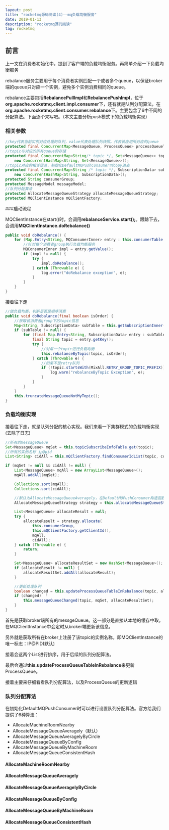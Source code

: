 ```yaml
---
layout: post
title: "rocketmq源码阅读(4)——mq负载均衡服务"
date: 2019-01-13
description: "rocketmq源码阅读"
tag: rocketmq
---
```


## 前言

上一文在消费者初始化中，提到了客户端的负载均衡服务。再简单介绍一下负载均衡服务

rebalance服务主要用于每个消费者实例匹配一个或者多个queue，以保证broker端的queue只对应一个实例，避免多个实例消费相同的queue。

rebalance主要包括**RebalancePullImpl**和**RebalancePushImpl**，位于**org.apache.rocketmq.client.impl.consumer**下，还有就是队列分配算法，在**org.apache.rocketmq.client.consumer.rebalance**下。主要包含了6中不同的分配算法。下面逐个来写吧。（本文主要分析push模式下的负载均衡实现）

### 相关参数

``` java
//key代表当前实例对应处理的队列，value代表处理队列快照。代表该应用所对应的queue
protected final ConcurrentMap<MessageQueue, ProcessQueue> processQueueTable = new ConcurrentHashMap<MessageQueue, ProcessQueue>(64);
//topic与对应的所有queue的存储
protected final ConcurrentMap<String/* topic */, Set<MessageQueue>> topicSubscribeInfoTable =
    new ConcurrentHashMap<String, Set<MessageQueue>>();
//topic对应的相关信息，初始化DefaultMQPushConsumer时copy进去
protected final ConcurrentMap<String /* topic */, SubscriptionData> subscriptionInner =
    new ConcurrentHashMap<String, SubscriptionData>();
protected String consumerGroup;
protected MessageModel messageModel;
//队列分配算法
protected AllocateMessageQueueStrategy allocateMessageQueueStrategy;
protected MQClientInstance mQClientFactory;
```

###启动流程

MQClientInstance在start()时，会调用**rebalanceService.start();**。跟踪下去，会调用**MQClientInstance.doRebalance()**

``` java
public void doRebalance() {
    for (Map.Entry<String, MQConsumerInner> entry : this.consumerTable.entrySet()) {
        //针对每个消费者group执行负载均衡服务
        MQConsumerInner impl = entry.getValue();
        if (impl != null) {
            try {
                impl.doRebalance();
            } catch (Throwable e) {
                log.error("doRebalance exception", e);
            }
        }
    }
}
```

接着往下走

``` java
//做负载均衡，判断是否是顺序消费
public void doRebalance(final boolean isOrder) {
    //获取该消费者group下的topic信息
    Map<String, SubscriptionData> subTable = this.getSubscriptionInner();
    if (subTable != null) {
        for (final Map.Entry<String, SubscriptionData> entry : subTable.entrySet()) {
            final String topic = entry.getKey();
            try {
                //对每一个topic进行负载均衡
                this.rebalanceByTopic(topic, isOrder);
            } catch (Throwable e) {
                //如果不是retry队列
                if (!topic.startsWith(MixAll.RETRY_GROUP_TOPIC_PREFIX)) {
                    log.warn("rebalanceByTopic Exception", e);
                }
            }
        }
    }
    this.truncateMessageQueueNotMyTopic();
}
```

### 负载均衡实现

接着往下走，就是队列分配的核心实现。我们来看一下集群模式的负载均衡实现(去除了日志)

``` java
//所有的messageQueue
Set<MessageQueue> mqSet = this.topicSubscribeInfoTable.get(topic);
//所有的实例名称 ip@pid
List<String> cidAll = this.mQClientFactory.findConsumerIdList(topic, consumerGroup);

if (mqSet != null && cidAll != null) {
    List<MessageQueue> mqAll = new ArrayList<MessageQueue>();
    mqAll.addAll(mqSet);

    Collections.sort(mqAll);
    Collections.sort(cidAll);

    //默认为AllocateMessageQueueAveragely，在DefaultMQPushConsumer构造函数中生成
    AllocateMessageQueueStrategy strategy = this.allocateMessageQueueStrategy;

    List<MessageQueue> allocateResult = null;
    try {
        allocateResult = strategy.allocate(
            this.consumerGroup,
            this.mQClientFactory.getClientId(),
            mqAll,
            cidAll);
    } catch (Throwable e) {
        return;
    }

    Set<MessageQueue> allocateResultSet = new HashSet<MessageQueue>();
    if (allocateResult != null) {
        allocateResultSet.addAll(allocateResult);
    }

    //更新处理队列
    boolean changed = this.updateProcessQueueTableInRebalance(topic, allocateResultSet, isOrder);
    if (changed) 「
        this.messageQueueChanged(topic, mqSet, allocateResultSet);
    }
}
```

首先是获取broker端所有的messgeQueue。这一部分是直接从本地的缓存中取。在MQClientInstance中会定时从broker端更新该信息。

另外就是获取所有在broker上注册了该topic的实例名称。即MQClientInstance的唯一标志：IP@PID(默认)

接着会这两个List进行排序，用于后续的队列分配算法。

最后会通过**this.updateProcessQueueTableInRebalance**来更新ProcessQueue。

接着主要来仔细看看队列分配算法，以及ProcessQueue的更新逻辑

### 队列分配算法

在初始化DefaultMQPushConsumer时可以进行设置队列分配算法。官方给我们提供了6种算法：

- AllocateMachineRoomNearby
- AllocateMessageQueueAveragely（默认）
- AllocateMessageQueueAveragelyByCircle
- AllocateMessageQueueByConfig
- AllocateMessageQueueByMachineRoom
- AllocateMessageQueueConsistentHash

#### AllocateMachineRoomNearby

#### AllocateMessageQueueAveragely

#### AllocateMessageQueueAveragelyByCircle

#### AllocateMessageQueueByConfig

#### AllocateMessageQueueByMachineRoom

#### AllocateMessageQueueConsistentHash




